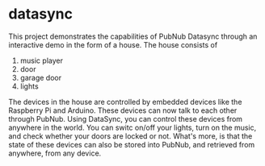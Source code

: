 datasync
========

This project demonstrates the capabilities of PubNub Datasync through an interactive demo in the form of a house. The house 
consists of

1. music player
2. door
3. garage door
4. lights

The devices in the house are controlled by embedded devices like the Raspberry Pi and Arduino. These devices can now talk to each other
through PubNub. Using DataSync, you can control these devices from anywhere in the world. You can switc on/off your lights,
turn on the music, and check whether your doors are locked or not. 
What's more, is that the state of these devices can also be stored into PubNub, and retrieved from anywhere, from any device. 
